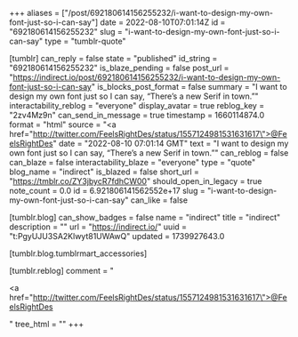 +++
aliases = ["/post/692180614156255232/i-want-to-design-my-own-font-just-so-i-can-say"]
date = 2022-08-10T07:01:14Z
id = "692180614156255232"
slug = "i-want-to-design-my-own-font-just-so-i-can-say"
type = "tumblr-quote"

[tumblr]
can_reply = false
state = "published"
id_string = "692180614156255232"
is_blaze_pending = false
post_url = "https://indirect.io/post/692180614156255232/i-want-to-design-my-own-font-just-so-i-can-say"
is_blocks_post_format = false
summary = "I want to design my own font just so I can say, “There’s a new Serif in town.”"
interactability_reblog = "everyone"
display_avatar = true
reblog_key = "2zv4Mz9n"
can_send_in_message = true
timestamp = 1660114874.0
format = "html"
source = "<a href=\"http://twitter.com/FeelsRightDes/status/1557124981531631617\">@FeelsRightDes</a>"
date = "2022-08-10 07:01:14 GMT"
text = "I want to design my own font just so I can say, &ldquo;There&rsquo;s a new Serif in town.&rdquo;"
can_reblog = false
can_blaze = false
interactability_blaze = "everyone"
type = "quote"
blog_name = "indirect"
is_blazed = false
short_url = "https://tmblr.co/ZY3jbycR7fdhCW00"
should_open_in_legacy = true
note_count = 0.0
id = 6.921806141562552e+17
slug = "i-want-to-design-my-own-font-just-so-i-can-say"
can_like = false

[tumblr.blog]
can_show_badges = false
name = "indirect"
title = "indirect"
description = ""
url = "https://indirect.io/"
uuid = "t:PgyUJU3SA2Klwyt81UWAwQ"
updated = 1739927643.0

[tumblr.blog.tumblrmart_accessories]

[tumblr.reblog]
comment = "<p><a href=\"http://twitter.com/FeelsRightDes/status/1557124981531631617\">@FeelsRightDes</a></p>"
tree_html = ""
+++
